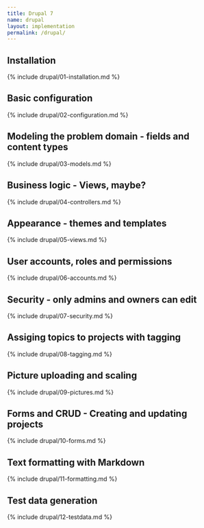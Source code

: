 ```yaml
---
title: Drupal 7
name: drupal
layout: implementation
permalink: /drupal/
---
```


## Installation
{% include drupal/01-installation.md %}
## Basic configuration
{% include drupal/02-configuration.md %}
## Modeling the problem domain - fields and content types
{% include drupal/03-models.md %}
## Business logic - Views, maybe?
{% include drupal/04-controllers.md %}
## Appearance - themes and templates
{% include drupal/05-views.md %}
## User accounts, roles and permissions
{% include drupal/06-accounts.md %}
## Security - only admins and owners can edit
{% include drupal/07-security.md %}
## Assiging topics to projects with tagging 
{% include drupal/08-tagging.md %}
## Picture uploading and scaling
{% include drupal/09-pictures.md %}
## Forms and CRUD - Creating and updating projects 
{% include drupal/10-forms.md %}
## Text formatting with Markdown
{% include drupal/11-formatting.md %}
## Test data generation
{% include drupal/12-testdata.md %}

